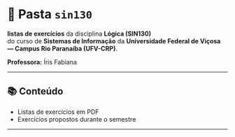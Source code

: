 # 📁 Pasta `sin130`

**listas de exercícios** da disciplina **Lógica (SIN130)**  
do curso de **Sistemas de Informação** da **Universidade Federal de Viçosa — Campus Rio Paranaíba (UFV-CRP)**.

**Professora:** Íris Fabiana

---

## 📚 Conteúdo

- Listas de exercícios em PDF
- Exercícios propostos durante o semestre

---
